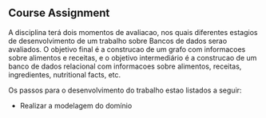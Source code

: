 ## Course Assignment

A disciplina terá dois momentos de avaliacao, nos quais diferentes estagios de desenvolvimento de um trabalho sobre Bancos de dados serao avaliados.
O objetivo final é a construcao de um grafo com informacoes sobre alimentos e receitas, e o objetivo intermediário é a construcao de um banco de dados 
relacional com informacoes sobre alimentos, receitas, ingredientes, nutritional facts, etc.

Os passos para o desenvolvimento do trabalho estao listados a seguir:

+ Realizar a modelagem do domínio
